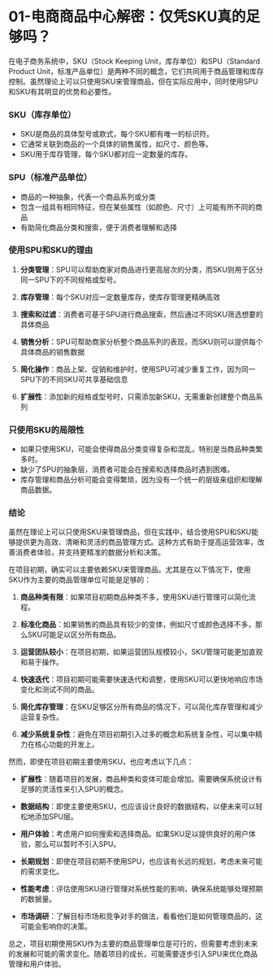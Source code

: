 # 01-电商商品中心解密：仅凭SKU真的足够吗？

在电子商务系统中，SKU（Stock Keeping Unit，库存单位）和SPU（Standard Product Unit，标准产品单位）是两种不同的概念，它们共同用于商品管理和库存控制。虽然理论上可以只使用SKU来管理商品，但在实际应用中，同时使用SPU和SKU有其明显的优势和必要性。

### SKU（库存单位）

- SKU是商品的具体型号或款式，每个SKU都有唯一的标识符。
- 它通常关联到商品的一个具体的销售属性，如尺寸、颜色等。
- SKU用于库存管理，每个SKU都对应一定数量的库存。

### SPU（标准产品单位）

- 商品的一种抽象，代表一个商品系列或分类
- 包含一组具有相同特征，但在某些属性（如颜色、尺寸）上可能有所不同的商品
- 有助简化商品分类和搜索，便于消费者理解和选择

### 使用SPU和SKU的理由

1. **分类管理**：SPU可以帮助商家对商品进行更高层次的分类，而SKU则用于区分同一SPU下的不同规格或型号。

2. **库存管理**：每个SKU对应一定数量库存，使库存管理更精确高效

3. **搜索和过滤**：消费者可基于SPU进行商品搜索，然后通过不同SKU筛选想要的具体商品

4. **销售分析**：SPU可帮助商家分析整个商品系列的表现，而SKU则可以提供每个具体商品的销售数据

5. **简化操作**：商品上架、促销和维护时，使用SPU可减少重复工作，因为同一SPU下的不同SKU可共享基础信息

6. **扩展性**：添加新的规格或型号时，只需添加新SKU，无需重新创建整个商品系列

### 只使用SKU的局限性

- 如果只使用SKU，可能会使得商品分类变得复杂和混乱，特别是当商品种类繁多时。
- 缺少了SPU的抽象层，消费者可能会在搜索和选择商品时遇到困难。
- 库存管理和商品分析可能会变得繁琐，因为没有一个统一的层级来组织和理解商品数据。

### 结论

虽然在理论上可以只使用SKU来管理商品，但在实践中，结合使用SPU和SKU能够提供更为高效、清晰和灵活的商品管理方式。这种方式有助于提高运营效率，改善消费者体验，并支持更精准的数据分析和决策。



在项目初期，确实可以主要依赖SKU来管理商品。尤其是在以下情况下，使用SKU作为主要的商品管理单位可能是足够的：

1. **商品种类有限**：如果项目初期商品种类不多，使用SKU进行管理可以简化流程。

2. **标准化商品**：如果销售的商品具有较少的变体，例如尺寸或颜色选择不多，那么SKU可能足以区分所有商品。

3. **运营团队较小**：在项目初期，如果运营团队规模较小，SKU管理可能更加直观和易于操作。

4. **快速迭代**：项目初期可能需要快速迭代和调整，使用SKU可以更快地响应市场变化和测试不同的商品。

5. **简化库存管理**：在SKU足够区分所有商品的情况下，可以简化库存管理和减少运营复杂性。

6. **减少系统复杂性**：避免在项目初期引入过多的概念和系统复杂性，可以集中精力在核心功能的开发上。

然而，即使在项目初期主要使用SKU，也应考虑以下几点：

- **扩展性**：随着项目的发展，商品种类和变体可能会增加。需要确保系统设计有足够的灵活性来引入SPU的概念。

- **数据结构**：即使主要使用SKU，也应该设计良好的数据结构，以便未来可以轻松地添加SPU层。

- **用户体验**：考虑用户如何搜索和选择商品。如果SKU足以提供良好的用户体验，那么可以暂时不引入SPU。

- **长期规划**：即使在项目初期不使用SPU，也应该有长远的规划，考虑未来可能的需求变化。

- **性能考虑**：评估使用SKU进行管理对系统性能的影响，确保系统能够处理预期的数据量。

- **市场调研**：了解目标市场和竞争对手的做法，看看他们是如何管理商品的，这可能会影响你的决策。

总之，项目初期使用SKU作为主要的商品管理单位是可行的，但需要考虑到未来的发展和可能的需求变化。随着项目的成长，可能需要逐步引入SPU来优化商品管理和用户体验。